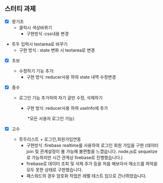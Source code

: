 ## 스터티 과제

- [x] 왕기초 
  - 클릭시 색상바뀌기
    - 구현방식 :css내용 변경 
- 투두 입력시 textarea로 바꾸기
    - 구현 방식 : state 변화 시  textarea로 변경 
  
- [x] 초보 
  
  -   수정하기 기능 추가:
      -   구현 방식 :reducer사용 하여 state  내역 수정변경
- [x] 중수 

  - 로그인 기능 추가하여 자기 글만 수정, 삭제하기

    - 구현 방식 :reducer사용 하여 useInfo에 추가

      ​	*모든 사용자 로그인 가능)
- [x] 고수 

  -   투두리스트 + 로그인,회원가입연동
      -   구현방식 :firebase realtime를 사용하여 로그인 회원 가입을 구현
      (데이터 join 및 관계설정이 불 가능해 불편함을 느꼈습니다. node.js로 sequelize로  가능하지만 시간 관계상 firebase로 진행했습니다.)
      - firebase로 데이터 조회 및 삭제 추가 등을 처음 해보아서 메소드를 파악을 모두 못한 상태로 구현했습니다.
      -  패스워드의 경우 암호화 작업은 레벨 테스트 임으로 건너뛰었습니다.
